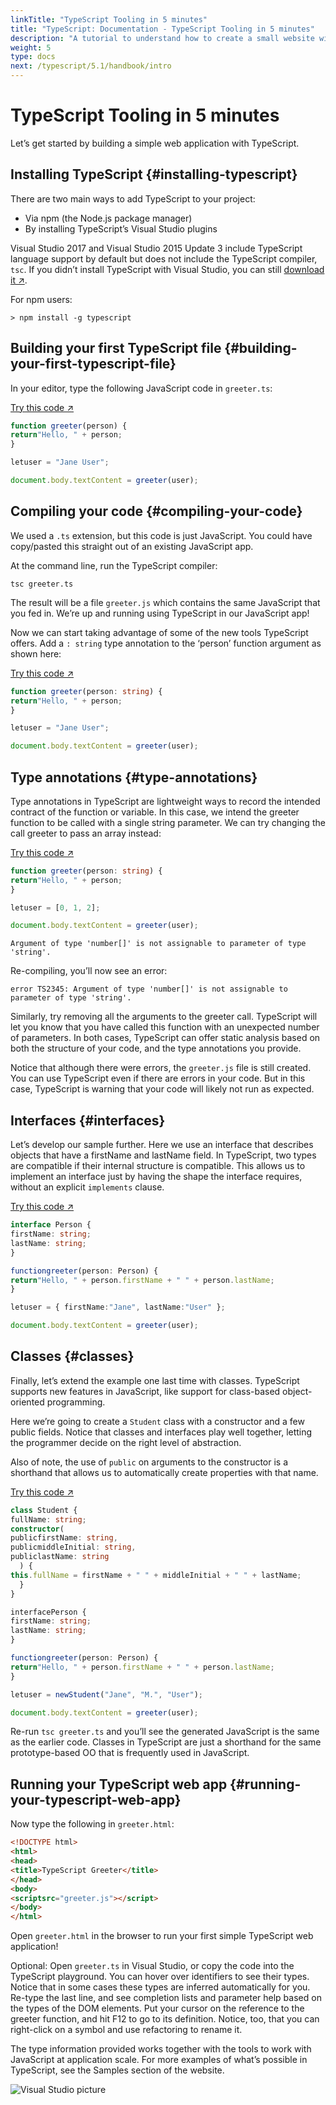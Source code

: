 ```yaml
---
linkTitle: "TypeScript Tooling in 5 minutes"
title: "TypeScript: Documentation - TypeScript Tooling in 5 minutes"
description: "A tutorial to understand how to create a small website with TypeScript"
weight: 5
type: docs
next: /typescript/5.1/handbook/intro
---
```


# TypeScript Tooling in 5 minutes

Let’s get started by building a simple web application with TypeScript.

## Installing TypeScript {#installing-typescript}

There are two main ways to add TypeScript to your project:

- Via npm (the Node.js package manager)
- By installing TypeScript’s Visual Studio plugins

Visual Studio 2017 and Visual Studio 2015 Update 3 include TypeScript language support by default but does not include the TypeScript compiler, `tsc`.
If you didn’t install TypeScript with Visual Studio, you can still [download it ↗](https://www.typescriptlang.org/download).

For npm users:

```shell
> npm install -g typescript
```

## Building your first TypeScript file {#building-your-first-typescript-file}

In your editor, type the following JavaScript code in `greeter.ts`:

[Try this code ↗](https://www.typescriptlang.org/play#code/PTAEAEDsHsEkFsAOAbAlgY1QFwIKQJ4BcoAZgIbIDOApgFAkCuk6Wq0koA5gE7XVbVuACkSDK7AJSgA3rVCheWBtw4AiABLVkyaABpQq0AGpQo7uMgBuWgF9atZP1AMa3UAF4DAKTKRqoAFVXVWtaABNodAZ4akgsADoAI2gw-HiBAA8sAGF2ATiPLl5+QSEXQQlLIA)

```ts
function greeter(person) {
return"Hello, " + person;
}

letuser = "Jane User";

document.body.textContent = greeter(user);
```

## Compiling your code {#compiling-your-code}

We used a `.ts` extension, but this code is just JavaScript.
You could have copy/pasted this straight out of an existing JavaScript app.

At the command line, run the TypeScript compiler:

```shell
tsc greeter.ts
```

The result will be a file `greeter.js` which contains the same JavaScript that you fed in.
We’re up and running using TypeScript in our JavaScript app!

Now we can start taking advantage of some of the new tools TypeScript offers.
Add a `: string` type annotation to the ‘person’ function argument as shown here:

[Try this code ↗](https://www.typescriptlang.org/play#code/GYVwdgxgLglg9mABAcwE4FN1XagFABxwGcEAuRIqVGMZASkQG8AoRRDKEVJAIgAl0AG0FwANIh6IA1IkKoSYANzMAvs2aCsiEERyIAvBIBSAQzDpEAVV2oey5gBM4EEAFt0YKADoARnAcAnl7YAB5QAMII2J4GKBhYOLg6OHSKQA)

```ts
function greeter(person: string) {
return"Hello, " + person;
}

letuser = "Jane User";

document.body.textContent = greeter(user);
```

## Type annotations {#type-annotations}

Type annotations in TypeScript are lightweight ways to record the intended contract of the function or variable.
In this case, we intend the greeter function to be called with a single string parameter.
We can try changing the call greeter to pass an array instead:

[Try this code ↗](https://www.typescriptlang.org/play#code/PTAEAEFMCdoe2gZwFygEwGYAsBWAUAGYCuAdgMYAuAlnCaAObSSQUwAUADjIraohdCol6ASlABvPKFBMKRaHQBEACUgAbNXAA0oRaADUoLkloBuPAF88eNS1BFEMUAF5QAbQAMOgIw60AXXM8ABM4MiIAW0gSCgA6ACM4YIBPWNYADwoAYVpWGJcGJhZ2BxgRUyA)

```ts
function greeter(person: string) {
return"Hello, " + person;
}

letuser = [0, 1, 2];

document.body.textContent = greeter(user);
```

```text {filename="Generated error"}
Argument of type 'number[]' is not assignable to parameter of type 'string'.
```

Re-compiling, you’ll now see an error:

```shell
error TS2345: Argument of type 'number[]' is not assignable to parameter of type 'string'.
```

Similarly, try removing all the arguments to the greeter call.
TypeScript will let you know that you have called this function with an unexpected number of parameters.
In both cases, TypeScript can offer static analysis based on both the structure of your code, and the type annotations you provide.

Notice that although there were errors, the `greeter.js` file is still created.
You can use TypeScript even if there are errors in your code. But in this case, TypeScript is warning that your code will likely not run as expected.

## Interfaces {#interfaces}

Let’s develop our sample further. Here we use an interface that describes objects that have a firstName and lastName field.
In TypeScript, two types are compatible if their internal structure is compatible.
This allows us to implement an interface just by having the shape the interface requires, without an explicit `implements` clause.

[Try this code ↗](https://www.typescriptlang.org/play#code/JYOwLgpgTgZghgYwgAgArQM4HsTIN4BQyyMwUGYAcnALYQBcyFUoA5gNxHIA2cF1dRszacAvgQIwAriARhgOZKygQIkKAAoADphyN05HAEp8XFWClRcAIgASEbtywAaZNeQBqZDsMgAdKTkVLQoXu7uXj7Y-rz8IWIS3GrIUhjQyAC8+CRkcYJuAFJwIBDWrrHB+dYAqmlQ7qKcBAAmWAhSdOB+AEZYzQCefpAAHmAAwjiQ4JlKKmrQGqnQRuxAA)

```ts
interface Person {
firstName: string;
lastName: string;
}

functiongreeter(person: Person) {
return"Hello, " + person.firstName + " " + person.lastName;
}

letuser = { firstName:"Jane", lastName:"User" };

document.body.textContent = greeter(user);
```

## Classes {#classes}

Finally, let’s extend the example one last time with classes.
TypeScript supports new features in JavaScript, like support for class-based object-oriented programming.

Here we’re going to create a `Student` class with a constructor and a few public fields.
Notice that classes and interfaces play well together, letting the programmer decide on the right level of abstraction.

Also of note, the use of `public` on arguments to the constructor is a shorthand that allows us to automatically create properties with that name.

[Try this code ↗](https://www.typescriptlang.org/play#code/MYGwhgzhAEDKAuBXAJgUwHb2gbwFDWgDNEQQA5MAW1QC5oJ4AnAS3QHMBufaYAe3QaNEweL0YAKbgQAOiAEYhmwIs0YMK1OoNZsANFOiyFS6JWbJkIVAEl0zeMzAgtTHfoIz5i5eHVVa9K7s3ACUOAbwABbMEAB0xKQaqNAAvCpq8EnQANTQAET5OabmljZ2Dk5FBQW5vpn+XAQAvrgtuKzwqIyEYMDJAApdEPzhBISqfpqBLOyN0HVJLjOcrbi4xOgizCNsjKionRLSQ-x0g2r8YXgEe0iM6PkAEqikvLqFuccX6PET9dRVD6GE4-BYNVa4KxYRAQLqpaDoVAAdzgSDQmHEeQAUmBEXl3nkALKxfH5ACqsMYeRCXFwyF4wEQ1EwsTkvGQAE9Yp0AB7wADC-E6mHhu32h3EMK6NKAA)

```ts
class Student {
fullName: string;
constructor(
publicfirstName: string,
publicmiddleInitial: string,
publiclastName: string
  ) {
this.fullName = firstName + " " + middleInitial + " " + lastName;
  }
}

interfacePerson {
firstName: string;
lastName: string;
}

functiongreeter(person: Person) {
return"Hello, " + person.firstName + " " + person.lastName;
}

letuser = newStudent("Jane", "M.", "User");

document.body.textContent = greeter(user);
```

Re-run `tsc greeter.ts` and you’ll see the generated JavaScript is the same as the earlier code.
Classes in TypeScript are just a shorthand for the same prototype-based OO that is frequently used in JavaScript.

## Running your TypeScript web app {#running-your-typescript-web-app}

Now type the following in `greeter.html`:

```html
<!DOCTYPE html>
<html>
<head>
<title>TypeScript Greeter</title>
</head>
<body>
<scriptsrc="greeter.js"></script>
</body>
</html>
```

Open `greeter.html` in the browser to run your first simple TypeScript web application!

Optional: Open `greeter.ts` in Visual Studio, or copy the code into the TypeScript playground.
You can hover over identifiers to see their types.
Notice that in some cases these types are inferred automatically for you.
Re-type the last line, and see completion lists and parameter help based on the types of the DOM elements.
Put your cursor on the reference to the greeter function, and hit F12 to go to its definition.
Notice, too, that you can right-click on a symbol and use refactoring to rename it.

The type information provided works together with the tools to work with JavaScript at application scale.
For more examples of what’s possible in TypeScript, see the Samples section of the website.

![Visual Studio picture](/assets/typescript/5.1/images/docs/greet_person.png)
